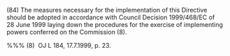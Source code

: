 (84) The measures necessary for the implementation of this Directive should be adopted in accordance with Council Decision 1999/468/EC of 28 June 1999 laying down the procedures for the exercise of implementing powers conferred on the Commission (8).

%%% (8)  OJ L 184, 17.7.1999, p. 23.